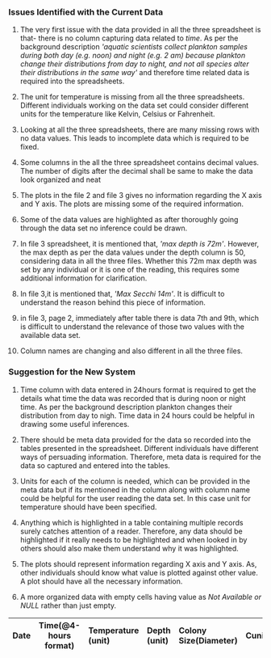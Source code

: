 ### Issues Identified with the Current Data

1. The very first issue with the data provided in all the three spreadsheet is that- there is no column capturing data related to *time*. As per the background description *'aquatic scientists collect plankton samples during both day (e.g. noon) and night (e.g. 2 am) because plankton change their distributions from day to night, and not all species alter their distributions in the same way'* and therefore time related data is required into the spreadsheets.

2. The unit for temperature is missing from all the three spreadsheets. Different individuals working on the data set could consider different units for the temperature like Kelvin, Celsius or Fahrenheit.

3. Looking at all the three spreadsheets, there are many missing rows with no data values. This leads to incomplete data which is required to be fixed.

4. Some columns in the all the three spreadsheet contains decimal values. The number of digits after the decimal shall be same to make the data look organized and neat

5. The plots in the file 2 and file 3 gives no information regarding the X axis and Y axis. The plots are missing some of the required information.

6. Some of the data values are highlighted as after thoroughly going through the data set no inference could be drawn. 

7. In file 3 spreadsheet, it is mentioned that, *'max depth is 72m'*. However, the max depth as per the data values under the depth column is 50, considering data in all the three files. Whether this 72m max depth was set by any individual or it is one of the reading, this requires some additional information for clarification.

8. In file 3,it is mentioned that, *'Max Secchi 14m'*. It is difficult to understand the reason behind this piece of information.

9. in file 3, page 2, immediately after table there is data 7th and 9th, which is difficult to understand the relevance of those two values with the available data set.

10. Column names are changing and also different in all the three files.


### Suggestion for the New System

1. Time column with data entered in 24hours format is required to get the details what time the data was recorded that is during noon or night time. As per the background description plankton changes their distribution from day to nigh. Time data in 24 hours could be helpful in drawing some useful inferences.

2. There should be meta data provided for the data so recorded into the tables presented in the spreadsheet. Different individuals have different ways of persuading information. Therefore, meta data is required for the data so captured and entered into the tables. 

3. Units for each of the column is needed, which can be provided in the meta data but if its mentioned in the column along with column name could be helpful for the user reading the data set. In this case unit for temperature should have been specified.

4. Anything which is highlighted in a table containing multiple records surely catches attention of a reader. Therefore, any data should be highlighted if it really needs to be highlighted and when looked in by others should also make them understand why it was highlighted.

5. The plots should represent information regarding X axis and Y axis. As, other individuals should know what value is plotted against other value. A plot should have all the necessary information.

6. A more organized data with empty cells having value as *Not Available or NULL* rather than just empty.



| Date| Time(@4-hours format)| Temperature (unit)| Depth (unit)  	| Colony Size(Diameter) 	| Cuni 	| Chippo	| Chlorophyll	|
|------	|----------------	|:-----	|:-------	|:----------------------	|:------------	|:------------------	|:-------------	|
